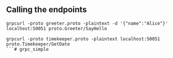 
## Calling the endpoints
```
grpcurl -proto greeter.proto -plaintext -d '{"name":"Alice"}' localhost:50051 proto.Greeter/SayHello

grpcurl -proto timekeeper.proto -plaintext localhost:50051 proto.Timekeeper/GetDate 
```# grpc_simple
